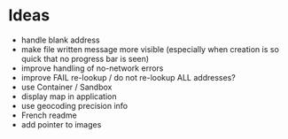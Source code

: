 # Ideas

* handle blank address
* make file written message more visible (especially when creation is so quick that no progress bar is seen)
* improve handling of no-network errors
* improve FAIL re-lookup / do not re-lookup ALL addresses?
* use Container / Sandbox
* display map in application
* use geocoding precision info
* French readme
* add pointer to images
